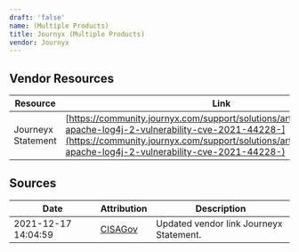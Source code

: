 ```yaml
---
draft: 'false'
name: (Multiple Products)
title: Journyx (Multiple Products)
vendor: Journyx
---
```


## Vendor Resources
| Resource | Link |
| --- | --- |
| Journeyx Statement | [https://community.journyx.com/support/solutions/articles/9000209044-apache-log4j-2-vulnerability-cve-2021-44228-](https://community.journyx.com/support/solutions/articles/9000209044-apache-log4j-2-vulnerability-cve-2021-44228-) |



## Sources
| Date | Attribution | Description |
| --- | --- | --- |
| 2021-12-17 14:04:59 | [CISAGov](https://raw.githubusercontent.com/cisagov/log4j-affected-db/develop/README.md) | Updated vendor link Journeyx Statement.  |
